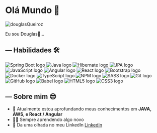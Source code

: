 
# Olá Mundo 👋


<p align="left"> <img src="https://komarev.com/ghpvc/?username=douglasliman&label=Profile%20views&color=0e75b6&style=flat" alt="douglasQueiroz" /> </p>

Eu sou Douglas👋... 
## — Habilidades 🛠️

<div align="left">
  <img src="https://img.shields.io/badge/Spring_Boot-6DB33F?logo=springboot&logoColor=white&style=for-the-badge" alt="Spring Boot logo" />
  <img src="https://img.shields.io/badge/Java_8%2C_11%2C_17-007396?logo=java&logoColor=white&style=for-the-badge" alt="Java logo" />
  <img src="https://img.shields.io/badge/Hibernate-59666C?logo=hibernate&logoColor=white&style=for-the-badge" alt="Hibernate logo" />
  <img src="https://img.shields.io/badge/JPA-00AEEF?logo=jpa&logoColor=white&style=for-the-badge" alt="JPA logo" />
  <img src="https://img.shields.io/badge/JavaScript-F7DF1E?logo=javascript&logoColor=black&style=for-the-badge" alt="JavaScript logo" />
  <img src="https://img.shields.io/badge/Angular-DD0031?logo=angular&logoColor=white&style=for-the-badge" alt="Angular logo" />
  <img src="https://img.shields.io/badge/React-61DAFB?logo=react&logoColor=white&style=for-the-badge" alt="React logo" />
  <img src="https://img.shields.io/badge/Bootstrap-563D7C?logo=bootstrap&logoColor=white&style=for-the-badge" alt="Bootstrap logo" />
  <img src="https://img.shields.io/badge/Docker-2496ED?logo=docker&logoColor=white&style=for-the-badge" alt="Docker logo" />
  <img src="https://img.shields.io/badge/TypeScript-3178C6?logo=typescript&logoColor=white&style=for-the-badge" alt="TypeScript logo" />
  <img src="https://img.shields.io/badge/NPM-CB3837?logo=npm&logoColor=white&style=for-the-badge" alt="NPM logo" />
  <img src="https://img.shields.io/badge/SASS-CC6699?logo=sass&logoColor=white&style=for-the-badge" alt="SASS logo" />
  <img src="https://img.shields.io/badge/Git-F05032?logo=git&logoColor=white&style=for-the-badge" alt="Git logo" />
  <img src="https://img.shields.io/badge/GitHub-181717?logo=github&logoColor=white&style=for-the-badge" alt="GitHub logo" />
  <img src="https://img.shields.io/badge/Babel-F9DC3E?logo=babel&logoColor=black&style=for-the-badge" alt="Babel logo" />
  <img src="https://img.shields.io/badge/HTML5-E34F26?logo=html5&logoColor=white&style=for-the-badge" alt="HTML5 logo" />
  <img src="https://img.shields.io/badge/CSS3-1572B6?logo=css3&logoColor=white&style=for-the-badge" alt="CSS3 logo" />
</div>




## — Sobre mim 😎

- 🌱 Atualmente estou aprofundando meus conhecimentos em **JAVA, AWS, e React / Angular**
- 👨‍💻 Sempre aprendendo algo novo
- 💼 Da uma olhada no meu LinkedIn [LinkedIn](https://www.linkedin.com/in/douglas-queiroz/)


